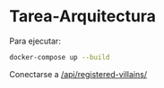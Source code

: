 # Tarea-Arquitectura

Para ejecutar:

```bash
docker-compose up --build
```

Conectarse a [/api/registered-villains/](http://127.0.0.1:8000/api/registered-villains/)
